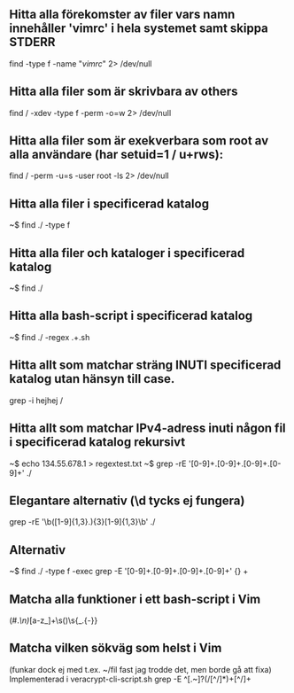 ## Hitta alla förekomster av filer vars namn innehåller 'vimrc' i hela systemet samt skippa STDERR
find -type f -name "*vimrc*" 2> /dev/null

## Hitta alla filer som är skrivbara av others
find / -xdev -type f -perm  -o=w 2> /dev/null

## Hitta alla filer som är exekverbara som root av alla användare (har setuid=1 / u+rws):
find / -perm -u=s -user root -ls 2> /dev/null

## Hitta alla filer i specificerad katalog
~$ find ./ -type f

## Hitta alla filer och kataloger i specificerad katalog
~$ find ./

## Hitta alla bash-script i specificerad katalog
~$ find ./ -regex .+\.sh

## Hitta allt som matchar sträng INUTI specificerad katalog utan hänsyn till case.
grep -i hejhej /

## Hitta allt som matchar IPv4-adress inuti någon fil i specificerad katalog rekursivt
~$ echo 134.55.678.1 > regextest.txt
~$ grep -rE '[0-9]+\.[0-9]+\.[0-9]+\.[0-9]+' ./

## Elegantare alternativ (\d tycks ej fungera)
grep -rE '\b([1-9]{1,3}\.){3}[1-9]{1,3}\b' ./

## Alternativ
~$ find ./ -type f -exec grep -E '[0-9]+\.[0-9]+\.[0-9]+\.[0-9]+' {} +

## Matcha alla funktioner i ett bash-script i Vim
\(#.*\n\)*[a-z_]\+\s()\s{\_.\{-}}

## Matcha vilken sökväg som helst i Vim
(funkar dock ej med t.ex. ~/fil fast jag trodde det, men borde gå att fixa)
Implementerad i veracrypt-cli-script.sh
grep -E ^[.~]\?\(\/[^\/]*\)+[^\/]\+
